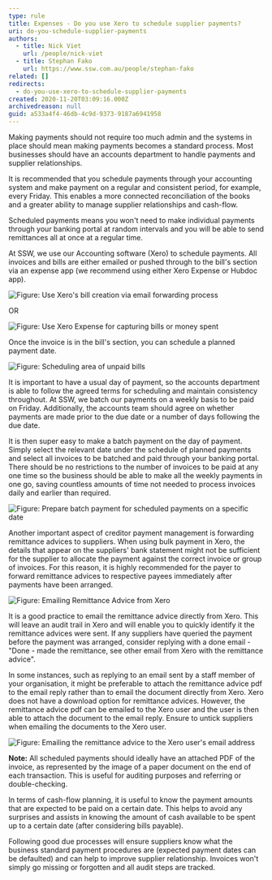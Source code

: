 ```yaml
---
type: rule
title: Expenses - Do you use Xero to schedule supplier payments?
uri: do-you-schedule-supplier-payments
authors:
  - title: Nick Viet
    url: /people/nick-viet
  - title: Stephan Fako
    url: https://www.ssw.com.au/people/stephan-fako
related: []
redirects:
  - do-you-use-xero-to-schedule-supplier-payments
created: 2020-11-20T03:09:16.000Z
archivedreason: null
guid: a533a4f4-46db-4c9d-9373-9187a6941958
---
```


Making payments should not require too much admin and the systems in place should mean making payments becomes a standard process. Most businesses should have an accounts department to handle payments and supplier relationships.

It is recommended that you schedule payments through your accounting system and make payment on a regular and consistent period, for example, every Friday. This enables a more connected reconciliation of the books and a greater ability to manage supplier relationships and cash-flow.

Scheduled payments means you won't need to make individual payments through your banking portal at random intervals and you will be able to send remittances all at once at a regular time.

<!--endintro-->

At SSW, we use our Accounting software (Xero) to schedule payments. All invoices and bills are either emailed or pushed through to the bill's section via an expense app (we recommend using either Xero Expense or Hubdoc app).

![Figure: Use Xero's bill creation via email forwarding process](2020-11-20_14-47-54.png)

OR

![Figure: Use Xero Expense for capturing bills or money spent](2020-11-20_15-09-45.png)

Once the invoice is in the bill's section, you can schedule a planned payment date. 

![Figure: Scheduling area of unpaid bills](2020-11-20_15-00-03.png)

It is important to have a usual day of payment, so the accounts department is able to follow the agreed terms for scheduling and maintain consistency throughout. At SSW, we batch our payments on a weekly basis to be paid on Friday. Additionally, the accounts team should agree on whether payments are made prior to the due date or a number of days following the due date.

It is then super easy to make a batch payment on the day of payment. Simply select the relevant date under the schedule of planned payments and select all invoices to be batched and paid through your banking portal. There should be no restrictions to the number of invoices to be paid at any one time so the business should be able to make all the weekly payments in one go, saving countless amounts of time not needed to process invoices daily and earlier than required.

![Figure: Prepare batch payment for scheduled payments on a specific date](2020-11-20_11-19-38.png)

Another important aspect of creditor payment management is forwarding remittance advices to suppliers. When using bulk payment in Xero, the details that appear on the suppliers' bank statement might not be sufficient for the supplier to allocate the payment against the correct invoice or group of invoices. For this reason, it is highly recommended for the payer to forward remittance advices to respective payees immediately after payments have been arranged.

![Figure: Emailing Remittance Advice from Xero](xerobatchpayments-snag1.png)

It is a good practice to email the remittance advice directly from Xero. This will leave an audit trail in Xero and will enable you to quickly identify it the remittance advices were sent. If any suppliers have queried the payment before the payment was arranged, consider replying with a done email - "Done - made the remittance, see other email from Xero with the remittance advice".

In some instances, such as replying to an email sent by a staff member of your organisation, it might be preferable to attach the remittance advice pdf to the email reply rather than to email the document directly from Xero. Xero does not have a download option for remittance advices. However, the remittance advice pdf can be emailed to the Xero user and the user is then able to attach the document to the email reply. Ensure to untick suppliers when emailing the documents to the Xero user.

![Figure: Emailing the remittance advice to the Xero user's email address](xerobatchpayments-snag2.png)

**Note:** All scheduled payments should ideally have an attached PDF of the invoice, as represented by the image of a paper document on the end of each transaction. This is useful for auditing purposes and referring or double-checking.

In terms of cash-flow planning, it is useful to know the payment amounts that are expected to be paid on a certain date. This helps to avoid any surprises and assists in knowing the amount of cash available to be spent up to a certain date (after considering bills payable).

Following good due processes will ensure suppliers know what the business standard payment procedures are (expected payment dates can be defaulted) and can help to improve supplier relationship. Invoices won't simply go missing or forgotten and all audit steps are tracked.
